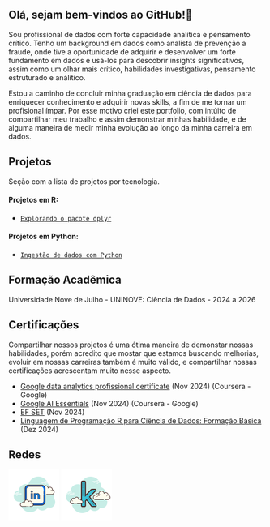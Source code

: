 ## Olá, sejam bem-vindos ao GitHub!👋

Sou profissional de dados com forte capacidade analítica e pensamento crítico. Tenho um background em dados como analista de prevenção
a fraude, onde tive a oportunidade de adquirir e desenvolver um forte fundamento em dados e usá-los para descobrir insights significativos, 
assim como um olhar mais crítico, habilidades investigativas, pensamento estruturado e análítico. 

Estou a caminho de concluir minha graduação em ciência de dados para enriquecer conhecimento
e adquirir novas skills, a fim de me tornar um profisional ímpar. Por esse motivo criei este portfolio,
com intúito de compartilhar meu trabalho e assim demonstrar minhas habilidade, e de alguma maneira de medir minha
evolução ao longo da minha carreira em dados.


## Projetos
Seção com a lista de projetos por tecnologia.


#### Projetos em R:
 - [`Explorando o pacote dplyr`](https://github.com/maridiniz/explorando-dplyr)

#### Projetos em Python:
 - [`Ingestão de dados com Python`](https://github.com/maridiniz/ingestao-de-dados-ftp)


## Formação Acadêmica
Universidade Nove de Julho - UNINOVE:
Ciência de Dados - 2024 a 2026


## Certificações
Compartilhar nossos projetos é uma ótima maneira de demonstar nossas habilidades, porém acredito que mostar que estamos buscando melhorias, 
evoluir em nossas carreiras também é muito válido, e compartilhar nossas certificações acrescentam muito nesse aspecto.
- [Google data analytics profissional certificate](https://www.credly.com/badges/69c88ebf-7703-4fbb-896f-eb8dc1c7a757/public_url) (Nov 2024) (Coursera - Google)
- [Google AI Essentials](https://www.credly.com/badges/ee309f0a-0bb2-4b03-a50c-d08f435326b9/public_url) (Nov 2024) (Coursera - Google)
- [EF SET](https://cert.efset.org/bh2Mqp) (Nov 2024)
- [Linguagem de Programação R para Ciência de Dados: Formação Básica](https://www.linkedin.com/learning/certificates/f7ae83101511302ebaa55e435cca35a8e7ce2d5b3da75afaaca81a34fefb129a) (Dez 2024)


## Redes
[![Linkedin logo](assets/linkedin.png)](https://www.linkedin.com/in/marianadiniz93)      [![Kaggle](assets/kaggle_icon.png)](https://www.kaggle.com/marianadiniz)


<!--
**maridiniz/maridiniz** is a ✨ _special_ ✨ repository because its `README.md` (this file) appears on your GitHub profile.

Here are some ideas to get you started:

- 🔭 I’m currently working on ...
- 🌱 I’m currently learning ...
- 👯 I’m looking to collaborate on ...
- 🤔 I’m looking for help with ...
- 💬 Ask me about ...
- 📫 How to reach me: ...
- 😄 Pronouns: ...
- ⚡ Fun fact: ...
-->
